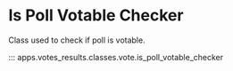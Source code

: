 # Is Poll Votable Checker

Class used to check if poll is votable.

::: apps.votes_results.classes.vote.is_poll_votable_checker